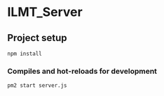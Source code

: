 # ILMT_Server

## Project setup
```
npm install
```

### Compiles and hot-reloads for development
```
pm2 start server.js
```
